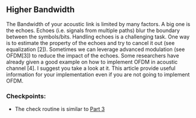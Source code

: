 ## Higher Bandwidth

The Bandwidth of your acoustic link is limited by many factors. A big one is the echoes. Echoes (i.e. signals from multiple paths) blur the boundary between the symbols/bits. Handling echoes is a challenging task. One way is to estimate the property of the echoes and try to cancel it out (see equalization [2]). Sometimes we can leverage advanced modulation (see OFDM[3]) to reduce the impact of the echoes. Some researchers have already given a good example on how to implement OFDM in acoustic channel [4]. I suggest you take a look at it. This article provide useful information for your implementation even if you are not going to implement OFDM.

### Checkpoints:
- The check routine is similar to [Part 3](/project_1/part_3.md)
